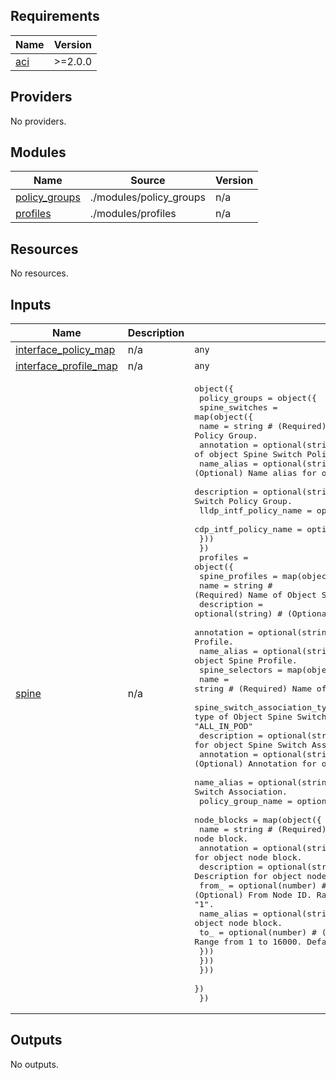 <!-- BEGIN_TF_DOCS -->
## Requirements

| Name | Version |
|------|---------|
| <a name="requirement_aci"></a> [aci](#requirement\_aci) | >=2.0.0 |

## Providers

No providers.

## Modules

| Name | Source | Version |
|------|--------|---------|
| <a name="module_policy_groups"></a> [policy\_groups](#module\_policy\_groups) | ./modules/policy_groups | n/a |
| <a name="module_profiles"></a> [profiles](#module\_profiles) | ./modules/profiles | n/a |

## Resources

No resources.

## Inputs

| Name | Description | Type | Default | Required |
|------|-------------|------|---------|:--------:|
| <a name="input_interface_policy_map"></a> [interface\_policy\_map](#input\_interface\_policy\_map) | n/a | `any` | n/a | yes |
| <a name="input_interface_profile_map"></a> [interface\_profile\_map](#input\_interface\_profile\_map) | n/a | `any` | n/a | yes |
| <a name="input_spine"></a> [spine](#input\_spine) | n/a | <pre>object({<br>    policy_groups = object({<br>      spine_switches = map(object({<br>        name                  = string # (Required) Name of object Spine Switch Policy Group.<br>        annotation            = optional(string) # (Optional) Annotation of object Spine Switch Policy Group.<br>        name_alias            = optional(string) # (Optional) Name alias for object Spine Switch Policy Group.<br>        description           = optional(string) # (Optional) Description for object Spine Switch Policy Group.<br>        lldp_intf_policy_name = optional(string)<br>        cdp_intf_policy_name  = optional(string)<br>      }))<br>    })<br>    profiles = object({<br>      spine_profiles = map(object({<br>        name        = string # (Required) Name of Object Spine Profile.<br>        description = optional(string) # (Optional) Description for object Spine Profile.<br>        annotation  = optional(string) # (Optional) Annotation for object Spine Profile.<br>        name_alias  = optional(string) # (Optional) Name alias for object Spine Profile.<br>        spine_selectors = map(object({<br>          name                          = string # (Required) Name of Object Spine Switch association.<br>          spine_switch_association_type = string # (Required) Spine association type of Object Spine Switch Association. Allowed values: "ALL", "range", "ALL_IN_POD"<br>          description                   = optional(string) # (Optional) Description for object Spine Switch Association.<br>          annotation                    = optional(string) # (Optional) Annotation for object Spine Switch Association.<br>          name_alias                    = optional(string) # (Optional) Name alias for object Spine Switch Association.<br>          policy_group_name             = optional(string)<br>          node_blocks = map(object({<br>            name        = string # (Required) Name of Object node block.<br>            annotation  = optional(string) # (Optional) Annotation for object node block.<br>            description = optional(string) # (Optional) Description for object node block.<br>            from_       = optional(number) # (Optional) From Node ID. Range from 1 to 16000. Default value is "1".<br>            name_alias  = optional(string) # (Optional) Name alias for object node block.<br>            to_         = optional(number) # (Optional) To node ID. Range from 1 to 16000. Default value is "1".<br>          }))<br>        }))<br>      }))<br>    })<br>  })</pre> | n/a | yes |

## Outputs

No outputs.
<!-- END_TF_DOCS -->